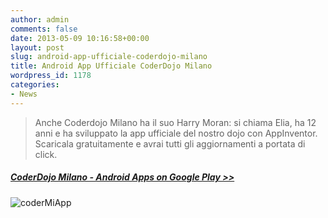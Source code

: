 ```yaml
---
author: admin
comments: false
date: 2013-05-09 10:16:58+00:00
layout: post
slug: android-app-ufficiale-coderdojo-milano
title: Android App Ufficiale CoderDojo Milano
wordpress_id: 1178
categories:
- News
---
```


<blockquote>Anche Coderdojo Milano ha il suo Harry Moran: si chiama Elia, ha 12 anni e ha sviluppato la app ufficiale del nostro dojo con AppInventor. Scaricala gratuitamente e avrai tutti gli aggiornamenti a portata di click.</blockquote>




##### [CoderDojo Milano - Android Apps on Google Play >>](https://play.google.com/store/apps/details?id=appinventor.ai_giordano_scalzo.CoderDojoMI)




![coderMiApp](http://coderdojomilano.it/wp-content/uploads/2013/05/coderMiApp.jpg)
